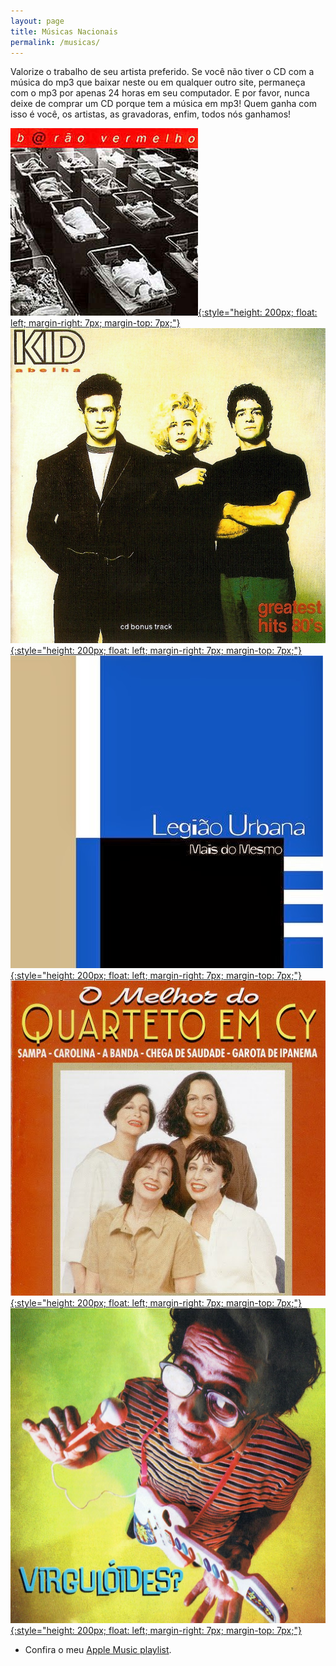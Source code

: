 ```yaml
---
layout: page
title: Músicas Nacionais
permalink: /musicas/
---
```


Valorize o trabalho de seu artista preferido. Se você não tiver o CD com a música do mp3 que baixar neste ou em qualquer outro site, permaneça com o mp3 por apenas 24 horas em seu computador. E por favor, nunca deixe de comprar um CD porque tem a música em mp3! Quem ganha com isso é você, os artistas, as gravadoras, enfim, todos nós ganhamos!

[![Barão Vermelho - Álbum (1996)](/musicas/capas/baraovermelho-1996-album.jpg){:style="height: 200px; float: left; margin-right: 7px; margin-top: 7px;"}](/musicas/baraovermelho-1996-album.html)
[![Kid Abelha - Greatest Hits (1990)](/musicas/capas/kidabelha-1990-greatesthits.jpg){:style="height: 200px; float: left; margin-right: 7px; margin-top: 7px;"}](/musicas/kidabelha-1990-greatesthits.html)
[![Legião Urbana - Mais do Mesmo (1998)](/musicas/capas/legiaourbana-1998-maisdomesmo.jpg){:style="height: 200px; float: left; margin-right: 7px; margin-top: 7px;"}](/musicas/legiaourbana-1998-maisdomesmo.html)
[![Quarteto em Cy - O Melhor do Quarteto em Cy (1996)](/musicas/capas/quartetoemcy-1996-omelhor.jpg){:style="height: 200px; float: left; margin-right: 7px; margin-top: 7px;"}](/musicas/quartetoemcy-1996-omelhor.html)
[![Virgulóides - Virgulóides? (1997)](/musicas/capas/virguloides-1997-virguloides.jpg){:style="height: 200px; float: left; margin-right: 7px; margin-top: 7px;"}](/musicas/virguloides-1997-virguloides.html)

* Confira o meu [Apple Music playlist](https://itunes.apple.com/ru/playlist/br-music/pl.u-r2yBDy2uRLq3x6). 